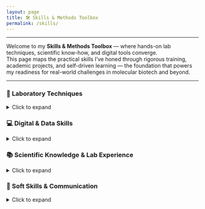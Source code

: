 ```yaml
---
layout: page
title: 🛠️ Skills & Methods Toolbox
permalink: /skills/
---
```

---

Welcome to my **Skills & Methods Toolbox** — where hands-on lab techniques, scientific know-how, and digital tools converge.  
This page maps the practical skills I’ve honed through rigorous training, academic projects, and self-driven learning — the foundation that powers my readiness for real-world challenges in molecular biotech and beyond.

---

### 🔬 Laboratory Techniques

<details>
<summary>Click to expand</summary>

&nbsp;

**Molecular Biology**  
• PCR (endpoint & genotyping)  
• DNA/RNA extraction  
• Plasmid preparation  
• Molecular cloning (incl. SnapGene in silico design)  
• Gel electrophoresis  
• Nucleic acid quantification  

**Protein Biochemistry**  
• SDS-PAGE  
• Western blotting  
• Protein expression & purification (His-tag / affinity chromatography)  
• Enzyme assays & kinetics  

**Cell Culture & Handling**  
• Mammalian & bacterial cell culture (2D monolayers & 3D organoids)  
• Routine cell culture techniques (splitting, cryopreservation, cell counting)  
• Transfection  

**Immunostaining & Microscopy**  
• Immunofluorescence (IF) staining  
• Immunohistochemistry (IHC)  
• Confocal microscopy  

**Microbiology**  
• Bacterial cultivation  
• Antibiotic resistance testing  
• Aseptic & sterile techniques  

**Analytical & Chemical Methods**  
• Chromatography (HPLC, TLC)  
• Buffer preparation  
• pH measurement  
• Titration  

</details>



### 💻 Digital & Data Skills

<details>
<summary>Click to expand</summary>

&nbsp;

**Data Analysis**  
• Excel — lab workflow calculations, reporting, QC ([Lab Tools Examples](https://dkMarina.github.io/assets/Lab_Tools/))  
• R / RStudio — `ggplot2`, `dplyr`, `tidyverse`, data wrangling & visualization ([Projects Page](projects.md))  
• Python — BioPython, DNA sequence scripting ([Projects Page](projects.md))  
• ImageJ & Fiji — image analysis  
• LaTeX & Markdown — scientific writing & formatting  
• Git & GitHub — version control & collaboration  

**Bioinformatics**  
• BLAST, sequence alignment, basic primer design  

**LIMS-style Data Tracking**  
• Developed a lightweight metadata tracker in R to organize lab samples and experimental variables ([Projects Page](projects.md))

</details>


### 📚  Scientific Knowledge & Lab Experience

<details>
<summary>Click to expand</summary>

&nbsp;

• Gene expression regulation · Transcription factors · PCR genotyping  
• Autophagy pathways · Nutrient signaling · Starvation models  
• Transgenic animal models (e.g., tf-LC3 mouse for autophagy monitoring)  
• Experimental controls · Protocol troubleshooting  
• Biosafety principles · Sample documentation · Quality standards  

</details>


### 🎨 Soft Skills & Communication
<details>
<summary>Click to expand</summary>

&nbsp;

• Fluent in **English** and **German** · Native **Ukrainian** / **Russian**  
• B2-level **Turkish**, basic **French**  
• Strong **team collaboration** · Excellent **communication** skills  
• High attention to detail · Analytical mindset · Fast learner  
• Experienced in **scientific writing**, data presentation, and tutoring  

  
</details>



